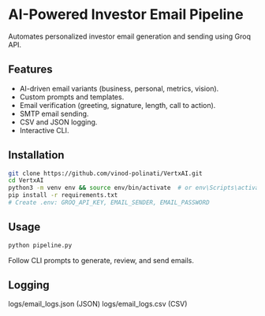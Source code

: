 # AI-Powered Investor Email Pipeline

Automates personalized investor email generation and sending using Groq API.

## Features

* AI-driven email variants (business, personal, metrics, vision).
* Custom prompts and templates.
* Email verification (greeting, signature, length, call to action).
* SMTP email sending.
* CSV and JSON logging.
* Interactive CLI.

## Installation

```bash
git clone https://github.com/vinod-polinati/VertxAI.git
cd VertxAI
python3 -m venv env && source env/bin/activate  # or env\Scripts\activate on Windows
pip install -r requirements.txt
# Create .env: GROQ_API_KEY, EMAIL_SENDER, EMAIL_PASSWORD
```

## Usage
```bash
python pipeline.py
```
Follow CLI prompts to generate, review, and send emails.

## Logging
logs/email_logs.json (JSON)
logs/email_logs.csv (CSV)
